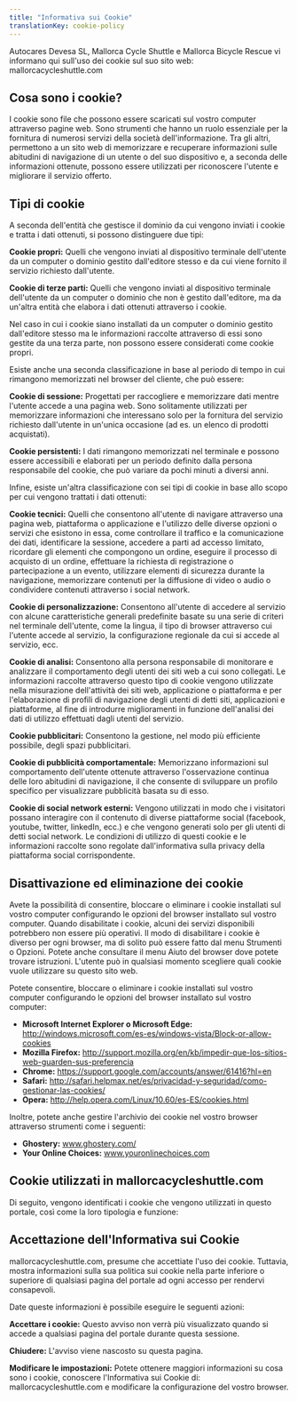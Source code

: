 ```yaml
---
title: "Informativa sui Cookie"
translationKey: cookie-policy
---
```


Autocares Devesa SL, Mallorca Cycle Shuttle e Mallorca Bicycle Rescue vi informano qui sull'uso dei cookie sul suo sito web: mallorcacycleshuttle.com

## Cosa sono i cookie?

I cookie sono file che possono essere scaricati sul vostro computer attraverso pagine web. Sono strumenti che hanno un ruolo essenziale per la fornitura di numerosi servizi della società dell'informazione. Tra gli altri, permettono a un sito web di memorizzare e recuperare informazioni sulle abitudini di navigazione di un utente o del suo dispositivo e, a seconda delle informazioni ottenute, possono essere utilizzati per riconoscere l'utente e migliorare il servizio offerto.

## Tipi di cookie

A seconda dell'entità che gestisce il dominio da cui vengono inviati i cookie e tratta i dati ottenuti, si possono distinguere due tipi:

**Cookie propri:** Quelli che vengono inviati al dispositivo terminale dell'utente da un computer o dominio gestito dall'editore stesso e da cui viene fornito il servizio richiesto dall'utente.

**Cookie di terze parti:** Quelli che vengono inviati al dispositivo terminale dell'utente da un computer o dominio che non è gestito dall'editore, ma da un'altra entità che elabora i dati ottenuti attraverso i cookie.

Nel caso in cui i cookie siano installati da un computer o dominio gestito dall'editore stesso ma le informazioni raccolte attraverso di essi sono gestite da una terza parte, non possono essere considerati come cookie propri.

Esiste anche una seconda classificazione in base al periodo di tempo in cui rimangono memorizzati nel browser del cliente, che può essere:

**Cookie di sessione:** Progettati per raccogliere e memorizzare dati mentre l'utente accede a una pagina web. Sono solitamente utilizzati per memorizzare informazioni che interessano solo per la fornitura del servizio richiesto dall'utente in un'unica occasione (ad es. un elenco di prodotti acquistati).

**Cookie persistenti:** I dati rimangono memorizzati nel terminale e possono essere accessibili e elaborati per un periodo definito dalla persona responsabile del cookie, che può variare da pochi minuti a diversi anni.

Infine, esiste un'altra classificazione con sei tipi di cookie in base allo scopo per cui vengono trattati i dati ottenuti:

**Cookie tecnici:** Quelli che consentono all'utente di navigare attraverso una pagina web, piattaforma o applicazione e l'utilizzo delle diverse opzioni o servizi che esistono in essa, come controllare il traffico e la comunicazione dei dati, identificare la sessione, accedere a parti ad accesso limitato, ricordare gli elementi che compongono un ordine, eseguire il processo di acquisto di un ordine, effettuare la richiesta di registrazione o partecipazione a un evento, utilizzare elementi di sicurezza durante la navigazione, memorizzare contenuti per la diffusione di video o audio o condividere contenuti attraverso i social network.

**Cookie di personalizzazione:** Consentono all'utente di accedere al servizio con alcune caratteristiche generali predefinite basate su una serie di criteri nel terminale dell'utente, come la lingua, il tipo di browser attraverso cui l'utente accede al servizio, la configurazione regionale da cui si accede al servizio, ecc.

**Cookie di analisi:** Consentono alla persona responsabile di monitorare e analizzare il comportamento degli utenti dei siti web a cui sono collegati. Le informazioni raccolte attraverso questo tipo di cookie vengono utilizzate nella misurazione dell'attività dei siti web, applicazione o piattaforma e per l'elaborazione di profili di navigazione degli utenti di detti siti, applicazioni e piattaforme, al fine di introdurre miglioramenti in funzione dell'analisi dei dati di utilizzo effettuati dagli utenti del servizio.

**Cookie pubblicitari:** Consentono la gestione, nel modo più efficiente possibile, degli spazi pubblicitari.

**Cookie di pubblicità comportamentale:** Memorizzano informazioni sul comportamento dell'utente ottenute attraverso l'osservazione continua delle loro abitudini di navigazione, il che consente di sviluppare un profilo specifico per visualizzare pubblicità basata su di esso.

**Cookie di social network esterni:** Vengono utilizzati in modo che i visitatori possano interagire con il contenuto di diverse piattaforme social (facebook, youtube, twitter, linkedIn, ecc.) e che vengono generati solo per gli utenti di detti social network. Le condizioni di utilizzo di questi cookie e le informazioni raccolte sono regolate dall'informativa sulla privacy della piattaforma social corrispondente.

## Disattivazione ed eliminazione dei cookie

Avete la possibilità di consentire, bloccare o eliminare i cookie installati sul vostro computer configurando le opzioni del browser installato sul vostro computer. Quando disabilitate i cookie, alcuni dei servizi disponibili potrebbero non essere più operativi. Il modo di disabilitare i cookie è diverso per ogni browser, ma di solito può essere fatto dal menu Strumenti o Opzioni. Potete anche consultare il menu Aiuto del browser dove potete trovare istruzioni. L'utente può in qualsiasi momento scegliere quali cookie vuole utilizzare su questo sito web.

Potete consentire, bloccare o eliminare i cookie installati sul vostro computer configurando le opzioni del browser installato sul vostro computer:

- **Microsoft Internet Explorer o Microsoft Edge:** http://windows.microsoft.com/es-es/windows-vista/Block-or-allow-cookies
- **Mozilla Firefox:** http://support.mozilla.org/en/kb/impedir-que-los-sitios-web-guarden-sus-preferencia
- **Chrome:** https://support.google.com/accounts/answer/61416?hl=en
- **Safari:** http://safari.helpmax.net/es/privacidad-y-seguridad/como-gestionar-las-cookies/
- **Opera:** http://help.opera.com/Linux/10.60/es-ES/cookies.html

Inoltre, potete anche gestire l'archivio dei cookie nel vostro browser attraverso strumenti come i seguenti:

- **Ghostery:** www.ghostery.com/
- **Your Online Choices:** www.youronlinechoices.com

## Cookie utilizzati in mallorcacycleshuttle.com

Di seguito, vengono identificati i cookie che vengono utilizzati in questo portale, così come la loro tipologia e funzione:

## Accettazione dell'Informativa sui Cookie

mallorcacycleshuttle.com, presume che accettiate l'uso dei cookie. Tuttavia, mostra informazioni sulla sua politica sui cookie nella parte inferiore o superiore di qualsiasi pagina del portale ad ogni accesso per rendervi consapevoli.

Date queste informazioni è possibile eseguire le seguenti azioni:

**Accettare i cookie:** Questo avviso non verrà più visualizzato quando si accede a qualsiasi pagina del portale durante questa sessione.

**Chiudere:** L'avviso viene nascosto su questa pagina.

**Modificare le impostazioni:** Potete ottenere maggiori informazioni su cosa sono i cookie, conoscere l'Informativa sui Cookie di: mallorcacycleshuttle.com e modificare la configurazione del vostro browser.
